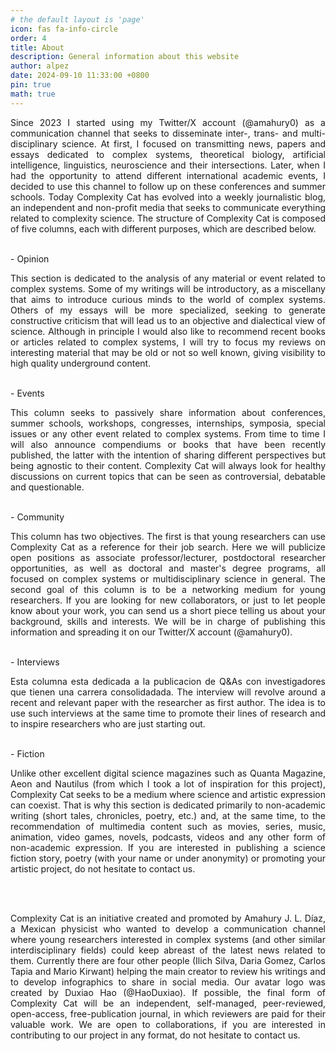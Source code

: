 ```yaml
---
# the default layout is 'page'
icon: fas fa-info-circle
order: 4
title: About
description: General information about this website
author: alpez
date: 2024-09-10 11:33:00 +0800
pin: true
math: true
---
```

<p align="justify">
Since 2023 I started using my Twitter/X account (@amahury0) as a communication channel that seeks to disseminate inter-, trans- and multi-disciplinary science. At first, I focused on transmitting news, papers and essays dedicated to complex systems, theoretical biology, artificial intelligence, linguistics, neuroscience and their intersections. Later, when I had the opportunity to attend different international academic events, I decided to use this channel to follow up on these conferences and summer schools. Today Complexity Cat has evolved into a weekly journalistic blog, an independent and non-profit media that seeks to communicate everything related to complexity science. The structure of Complexity Cat is composed of five columns, each with different purposes, which are described below.
</p>
<br/> 
-  Opinion
<br/>
<p align="justify">
This section is dedicated to the analysis of any material or event related to complex systems. Some of my writings will be introductory, as a miscellany that aims to introduce curious minds to the world of complex systems. Others of my essays will be more specialized, seeking to generate constructive criticism that will lead us to an objective and dialectical view of science. Although in principle I would also like to recommend recent books or articles related to complex systems, I will try to focus my reviews on interesting material that may be old or not so well known, giving visibility to high quality underground content.
</p>
<br/>
-  Events
<br/>
<p align="justify">
This column seeks to passively share information about conferences, summer schools, workshops, congresses, internships, symposia, special issues or any other event related to complex systems. From time to time I will also announce compendiums or books that have been recently published, the latter with the intention of sharing different perspectives but being agnostic to their content. Complexity Cat will always look for healthy discussions on current topics that can be seen as controversial, debatable and questionable.
</p>
<br/>
-  Community
<br/>
<p align="justify">
This column has two objectives. The first is that young researchers can use Complexity Cat as a reference for their job search. Here we will publicize open positions as associate professor/lecturer, postdoctoral researcher opportunities, as well as doctoral and master's degree programs, all focused on complex systems or multidisciplinary science in general. The second goal of this column is to be a networking medium for young researchers. If you are looking for new collaborators, or just to let people know about your work, you can send us a short piece telling us about your background, skills and interests. We will be in charge of publishing this information and spreading it on our Twitter/X account (@amahury0).
</p>
<br/>
-  Interviews
<br/>
<p align="justify">
Esta columna esta dedicada a la publicacion de Q&As con investigadores que tienen una carrera consolidadada. The interview will revolve around a recent and relevant paper with the researcher as first author. The idea is to use such interviews at the same time to promote their lines of research and to inspire researchers who are just starting out. 
</p>
<br/>
-  Fiction
<br/>
<p align="justify">
Unlike other excellent digital science magazines such as Quanta Magazine, Aeon and Nautilus (from which I took a lot of inspiration for this project), Complexity Cat seeks to be a medium where science and artistic expression can coexist. That is why this section is dedicated primarily to non-academic writing (short tales, chronicles, poetry, etc.) and, at the same time, to the recommendation of multimedia content such as movies, series, music, animation, video games, novels, podcasts, videos and any other form of non-academic expression. If you are interested in publishing a science fiction story, poetry (with your name or under anonymity) or promoting your artistic project, do not hesitate to contact us.
</p>
<br/><br/>
<p align="justify">
Complexity Cat is an initiative created and promoted by Amahury J. L. Díaz, a Mexican physicist who wanted to develop a communication channel where young researchers interested in complex systems (and other similar interdisciplinary fields) could keep abreast of the latest news related to them. Currently there are four other people (Ilich Silva, Daria Gomez, Carlos Tapia and Mario Kirwant) helping the main creator to review his writings and to develop infographics to share in social media. Our avatar logo was created by Duxiao Hao (@HaoDuxiao). If possible, the final form of Complexity Cat will be an independent, self-managed, peer-reviewed, open-access, free-publication journal, in which reviewers are paid for their valuable work. We are open to collaborations, if you are interested in contributing to our project in any format, do not hesitate to contact us.
</p>
